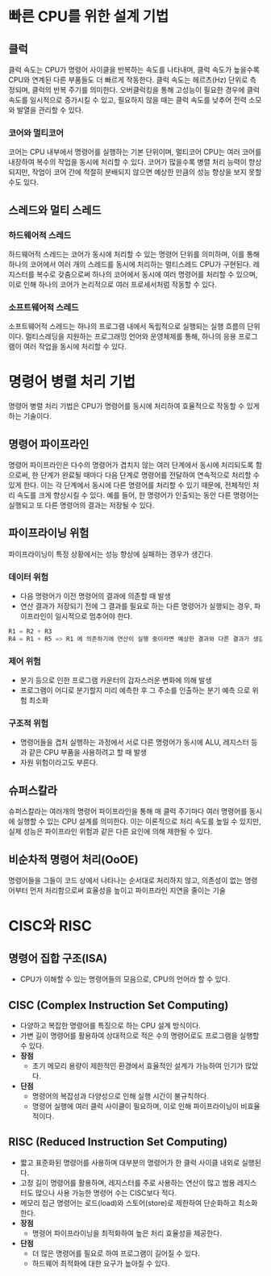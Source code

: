 # 빠른 CPU를 위한 설계 기법

## **클럭**

클럭 속도는 CPU가 명령어 사이클을 반복하는 속도를 나타내며, 클럭 속도가 높을수록 CPU와 연계된 다른 부품들도 더 빠르게 작동한다. 클럭 속도는 헤르츠(Hz) 단위로 측정되며, 클럭의 반복 주기를 의미한다. 오버클럭킹을 통해 고성능이 필요한 경우에 클럭 속도를 일시적으로 증가시킬 수 있고, 필요하지 않을 때는 클럭 속도를 낮추어 전력 소모와 발열을 관리할 수 있다.

### **코어와 멀티코어**

코어는 CPU 내부에서 명령어를 실행하는 기본 단위이며, 멀티코어 CPU는 여러 코어를 내장하여 복수의 작업을 동시에 처리할 수 있다. 코어가 많을수록 병렬 처리 능력이 향상되지만, 작업이 코어 간에 적절히 분배되지 않으면 예상한 만큼의 성능 향상을 보지 못할 수도 있다.

## **스레드와 멀티 스레드**

### **하드웨어적 스레드**

하드웨어적 스레드는 코어가 동시에 처리할 수 있는 명령어 단위를 의미하며, 이를 통해 하나의 코어에서 여러 개의 스레드를 동시에 처리하는 멀티스레드 CPU가 구현된다. 레지스터를 복수로 갖춤으로써 하나의 코어에서 동시에 여러 명령어를 처리할 수 있으며, 이로 인해 하나의 코어가 논리적으로 여러 프로세서처럼 작동할 수 있다.

### **소프트웨어적 스레드**

소프트웨어적 스레드는 하나의 프로그램 내에서 독립적으로 실행되는 실행 흐름의 단위이다. 멀티스레딩을 지원하는 프로그래밍 언어와 운영체제를 통해, 하나의 응용 프로그램이 여러 작업을 동시에 처리할 수 있다.

# 명령어 병렬 처리 기법

명령어 병렬 처리 기법은 CPU가 명령어를 동시에 처리하여 효율적으로 작동할 수 있게 하는 기술이다.

## 명령어 파이프라인

명령어 파이프라인은 다수의 명령어가 겹치지 않는 여러 단계에서 동시에 처리되도록 함으로써, 한 단계가 완료될 때마다 다음 단계로 명령어를 전달하여 연속적으로 처리할 수 있게 한다. 이는 각 단계에서 동시에 다른 명령어를 처리할 수 있기 때문에, 전체적인 처리 속도를 크게 향상시킬 수 있다. 예를 들어, 한 명령어가 인출되는 동안 다른 명령어는 실행되고 또 다른 명령어의 결과는 저장될 수 있다.

## 파이프라이닝 위험

파이프라이닝이 특정 상황에서는 성능 향상에 실패하는 경우가 생긴다.

### 데이터 위험

- 다음 명령어가 이전 명령어의 결과에 의존할 때 발생
- 연산 결과가 저장되기 전에 그 결과를 필요로 하는 다른 명령어가 실행되는 경우, 파이프라인이 일시적으로 멈추어야 한다.

```java
R1 = R2 + R3
R4 = R1 + R5 => R1 에 의존하기에 연산이 실행 중이라면 예상한 결과와 다른 결과가 생김
```

### 제어 위험

- 분기 등으로 인한 프로그램 카운터의 갑자스러운 변화에 의해 발생
- 프로그램이 어디로 분기할지 미리 예측한 후 그 주소를 인출하는 분기 예측 으로 위험 최소화

### 구조적 위험

- 명령어들을 겹처 실행하는 과정에서 서로 다른 명령어가 동시에 ALU, 레지스터 등과 같은 CPU 부품을 사용하려고 할 때 발생
- 자원 위험이라고도 부른다.

## 슈퍼스칼라

슈퍼스칼라는 여러개의 명령어 파이프라인을 통해 매 클럭 주기마다 여러 명령어를 동시에 실행할 수 있는 CPU 설계를 의미한다. 이는 이론적으로 처리 속도를 높일 수 있지만, 실제 성능은 파이프라인 위험과 같은 다른 요인에 의해 제한될 수 있다.

## 비순차적 명령어 처리(OoOE)

명령어들을 그들이 코드 상에서 나타나는 순서대로 처리하지 않고, 의존성이 없는 명령어부터 먼저 처리함으로써 효율성을 높이고 파이프라인 지연을 줄이는 기술

# **CISC와 RISC**

## **명령어 집합 구조(ISA)**

- CPU가 이해할 수 있는 명령어들의 모음으로, CPU의 언어라 할 수 있다.

## **CISC (Complex Instruction Set Computing)**

- 다양하고 복잡한 명령어를 특징으로 하는 CPU 설계 방식이다.
- 가변 길이 명령어를 활용하여 상대적으로 적은 수의 명령어로도 프로그램을 실행할 수 있다.
- **장점**
    - 초기 메모리 용량이 제한적인 환경에서 효율적인 설계가 가능하여 인기가 많았다.
- **단점**
    - 명령어의 복잡성과 다양성으로 인해 실행 시간이 불규칙하다.
    - 명령어 실행에 여러 클럭 사이클이 필요하며, 이로 인해 파이프라이닝이 비효율적이다.

## **RISC (Reduced Instruction Set Computing)**

- 짧고 표준화된 명령어를 사용하며 대부분의 명령어가 한 클럭 사이클 내외로 실행된다.
- 고정 길이 명령어를 활용하며, 레지스터를 주로 사용하는 연산이 많고 범용 레지스터도 많으나 사용 가능한 명령어 수는 CISC보다 적다.
- 메모리 접근 명령어는 로드(load)와 스토어(store)로 제한하여 단순화하고 최소화한다.
- **장점**
    - 명령어 파이프라이닝을 최적화하여 높은 처리 효율성을 제공한다.
- **단점**
    - 더 많은 명령어를 필요로 하여 프로그램이 길어질 수 있다.
    - 하드웨어 최적화에 대한 요구가 높아질 수 있다.
